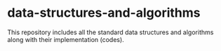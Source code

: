 # data-structures-and-algorithms
This repository includes all the standard data structures and algorithms along with their implementation (codes).
